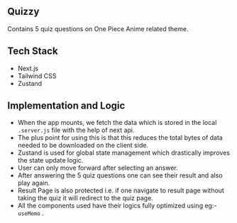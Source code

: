 ## Quizzy 
Contains 5 quiz questions on One Piece Anime related theme.

## Tech Stack
- Next.js
- Tailwind CSS
- Zustand

## Implementation and Logic

- When the app mounts, we fetch the data which is stored in the local `.server.js` file with the help of next api.
- The plus point for using this is that this reduces the total bytes of data needed to be downloaded on the client side.
- Zustand is used for global state management which drastically improves the state update logic.
- User can only move forward after selecting an answer.
- After answering the 5 quiz questions one can see their result and also play again.
- Result Page is also protected i.e. if one navigate to result page without taking the quiz it will redirect to the quiz page.
- All the components used have their logics fully optimized using eg:- `useMemo` .